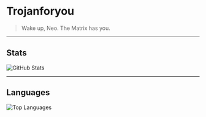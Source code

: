 

# Trojanforyou

> Wake up, Neo. The Matrix has you.

---

## Stats

![GitHub Stats](https://github-readme-stats.vercel.app/api?username=Trojanforyou&hide_title=true&show_icons=true&count_private=true&hide_border=true&theme=dark-green)

---

## Languages

![Top Languages](https://github-readme-stats.vercel.app/api/top-langs/?username=Trojanforyou&layout=compact&hide_border=true&theme=dark-green)



